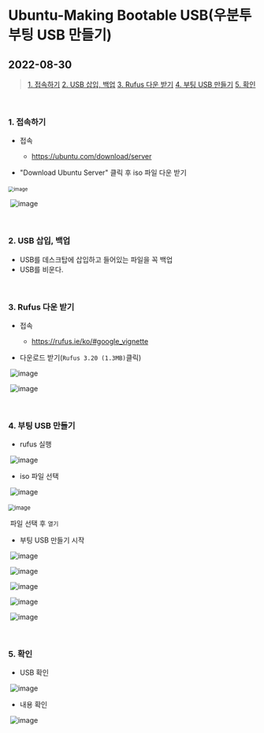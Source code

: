 # Ubuntu-Making Bootable USB(우분투 부팅 USB 만들기)

## 2022-08-30

>[1. 접속하기](#1-접속하기)
>[2. USB 삽입, 백업](#2-usb-삽입-백업)
>[3. Rufus 다운 받기](#3-rufus-다운-받기)
>[4. 부팅 USB 만들기](#4-부팅-usb-만들기)
>[5. 확인](#5-확인)

<br/>

### 1. 접속하기

- 접속
  - https://ubuntu.com/download/server

- "Download Ubuntu Server" 클릭 후 iso 파일 다운 받기

​	<img src="https://user-images.githubusercontent.com/103157377/187905154-7ef414cf-57d2-45b0-8cca-f23497bb1d39.png" alt="image" style="zoom:70%;" />

​	![image](https://user-images.githubusercontent.com/103157377/187905340-71520efd-b19a-4bf4-9082-f1a66bec03ea.png)

<br/>

### 2. USB 삽입, 백업

- USB를 데스크탑에 삽입하고 들어있는 파일을 꼭 백업
- USB를 비운다.

<br/>

### 3. Rufus 다운 받기

- 접속
  - https://rufus.ie/ko/#google_vignette

- 다운로드 받기(`Rufus 3.20 (1.3MB)`클릭)

​	![image](https://user-images.githubusercontent.com/103157377/187908532-7c19795c-4175-48e8-b430-b849db5e2c13.png)

​	![image](https://user-images.githubusercontent.com/103157377/187905990-e010ff98-4250-4562-8f45-152aea1d5021.png)

<br/>

### 4. 부팅 USB 만들기

- rufus 실행

​	![image](https://user-images.githubusercontent.com/103157377/187906249-c8b958fe-c25c-41fd-9121-86a9e94ff609.png)

- iso 파일 선택

​	![image](https://user-images.githubusercontent.com/103157377/187906343-401f3841-4181-409e-8dd1-8df37c119e6c.png)

​	<img src="https://user-images.githubusercontent.com/103157377/187906455-e66b06c6-0d21-492e-a957-9955ece2a658.png" alt="image" style="zoom:80%;" />

​	파일 선택 후 `열기`

- 부팅 USB 만들기 시작

​	![image](https://user-images.githubusercontent.com/103157377/187906797-beb39810-db36-4ad6-93d4-c3e4b04a67b0.png)

​	![image](https://user-images.githubusercontent.com/103157377/187906854-c85150aa-d124-4bd6-9f0e-2e0c3ab7902b.png)

​	![image](https://user-images.githubusercontent.com/103157377/187906890-9a8a81f7-4d2b-4b3e-a07a-76bb718722dc.png)

​	![image](https://user-images.githubusercontent.com/103157377/187907175-5d3fd19c-4cd5-4b36-b15b-cb4b179425bb.png)

​	![image](https://user-images.githubusercontent.com/103157377/187909035-3077d44d-7cd9-4108-b233-c5ef57045e1a.png)

<br/>

### 5. 확인

- USB 확인

​	![image](https://user-images.githubusercontent.com/103157377/187907577-f00bfd72-27ea-448f-a68d-1f5cb1d36932.png)

- 내용 확인

​	![image](https://user-images.githubusercontent.com/103157377/187907639-5d208e4d-7b73-478e-9a99-2889af46a630.png)



